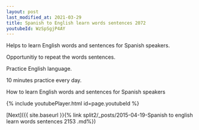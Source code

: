 ```yaml
---
layout: post
last_modified_at: 2021-03-29
title: Spanish to English learn words sentences 2072 
youtubeId: WzSpSgjP4AY
---
```

 
 
Helps to learn English words and sentences for Spanish speakers.

Opportunitiy to repeat the words sentences. 

Practice English language. 
 
10 minutes practice every day. 
 
How to learn English words and sentences for Spanish speakers 
 
{% include youtubePlayer.html id=page.youtubeId %}
 
 
[Next]({{ site.baseurl }}{% link  split2/_posts/2015-04-19-Spanish to english learn words sentences 2153 .md%})
 
